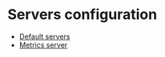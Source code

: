 # Servers configuration
* [Default servers](https://github.com/tri6odin/otkli.cc_project/tree/main/nginx/default)
* [Metrics server](https://github.com/tri6odin/otkli.cc_project/tree/main/nginx/metrics)
